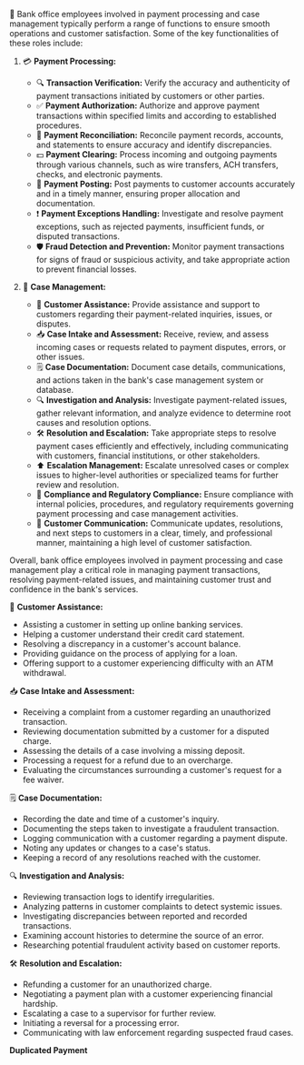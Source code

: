 🏦 Bank office employees involved in payment processing and case management typically perform a range of functions to ensure smooth operations and customer satisfaction. Some of the key functionalities of these roles include:

1. 💳 **Payment Processing:**
   - 🔍 **Transaction Verification:** Verify the accuracy and authenticity of payment transactions initiated by customers or other parties.
   - ✅ **Payment Authorization:** Authorize and approve payment transactions within specified limits and according to established procedures.
   - 🔄 **Payment Reconciliation:** Reconcile payment records, accounts, and statements to ensure accuracy and identify discrepancies.
   - 💵 **Payment Clearing:** Process incoming and outgoing payments through various channels, such as wire transfers, ACH transfers, checks, and electronic payments.
   - 📝 **Payment Posting:** Post payments to customer accounts accurately and in a timely manner, ensuring proper allocation and documentation.
   - ❗️ **Payment Exceptions Handling:** Investigate and resolve payment exceptions, such as rejected payments, insufficient funds, or disputed transactions.
   - 🛡 **Fraud Detection and Prevention:** Monitor payment transactions for signs of fraud or suspicious activity, and take appropriate action to prevent financial losses.

2. 📑 **Case Management:**
   - 🤝 **Customer Assistance:** Provide assistance and support to customers regarding their payment-related inquiries, issues, or disputes.
   - 📥 **Case Intake and Assessment:** Receive, review, and assess incoming cases or requests related to payment disputes, errors, or other issues.
   - 🗒 **Case Documentation:** Document case details, communications, and actions taken in the bank's case management system or database.
   - 🔍 **Investigation and Analysis:** Investigate payment-related issues, gather relevant information, and analyze evidence to determine root causes and resolution options.
   - 🛠 **Resolution and Escalation:** Take appropriate steps to resolve payment cases efficiently and effectively, including communicating with customers, financial institutions, or other stakeholders.
   - ⬆️ **Escalation Management:** Escalate unresolved cases or complex issues to higher-level authorities or specialized teams for further review and resolution.
   - 📝 **Compliance and Regulatory Compliance:** Ensure compliance with internal policies, procedures, and regulatory requirements governing payment processing and case management activities.
   - 📢 **Customer Communication:** Communicate updates, resolutions, and next steps to customers in a clear, timely, and professional manner, maintaining a high level of customer satisfaction.

Overall, bank office employees involved in payment processing and case management play a critical role in managing payment transactions, resolving payment-related issues, and maintaining customer trust and confidence in the bank's services.

🤝 **Customer Assistance:**

- Assisting a customer in setting up online banking services.
- Helping a customer understand their credit card statement.
- Resolving a discrepancy in a customer's account balance.
- Providing guidance on the process of applying for a loan.
- Offering support to a customer experiencing difficulty with an ATM withdrawal.

📥 **Case Intake and Assessment:**

- Receiving a complaint from a customer regarding an unauthorized transaction.
- Reviewing documentation submitted by a customer for a disputed charge.
- Assessing the details of a case involving a missing deposit.
- Processing a request for a refund due to an overcharge.
- Evaluating the circumstances surrounding a customer's request for a fee waiver.

🗒 **Case Documentation:**

- Recording the date and time of a customer's inquiry.
- Documenting the steps taken to investigate a fraudulent transaction.
- Logging communication with a customer regarding a payment dispute.
- Noting any updates or changes to a case's status.
- Keeping a record of any resolutions reached with the customer.

🔍 **Investigation and Analysis:**

- Reviewing transaction logs to identify irregularities.
- Analyzing patterns in customer complaints to detect systemic issues.
- Investigating discrepancies between reported and recorded transactions.
- Examining account histories to determine the source of an error.
- Researching potential fraudulent activity based on customer reports.

🛠 **Resolution and Escalation:**

- Refunding a customer for an unauthorized charge.
- Negotiating a payment plan with a customer experiencing financial hardship.
- Escalating a case to a supervisor for further review.
- Initiating a reversal for a processing error.
- Communicating with law enforcement regarding suspected fraud cases.

**Duplicated Payment**

